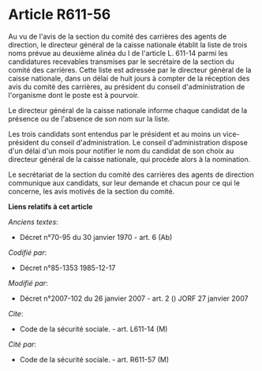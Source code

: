 # Article R611-56

Au vu de l'avis de la section du comité des carrières des agents de direction, le directeur général de la caisse nationale
établit la liste de trois noms prévue au deuxième alinéa du I de l'article L. 611-14 parmi les candidatures recevables
transmises par le secrétaire de la section du comité des carrières. Cette liste est adressée par le directeur général de la
caisse nationale, dans un délai de huit jours à compter de la réception des avis du comité des carrières, au président du
conseil d'administration de l'organisme dont le poste est à pourvoir.

Le directeur général de la caisse nationale informe chaque candidat de la présence ou de l'absence de son nom sur la liste.

Les trois candidats sont entendus par le président et au moins un vice-président du conseil d'administration. Le conseil
d'administration dispose d'un délai d'un mois pour notifier le nom du candidat de son choix au directeur général de la caisse
nationale, qui procède alors à la nomination.

Le secrétariat de la section du comité des carrières des agents de direction communique aux candidats, sur leur demande et
chacun pour ce qui le concerne, les avis motivés de la section du comité.

**Liens relatifs à cet article**

_Anciens textes_:

  - Décret n°70-95 du 30 janvier 1970 - art. 6 (Ab)

_Codifié par_:

  - Décret n°85-1353 1985-12-17

_Modifié par_:

  - Décret n°2007-102 du 26 janvier 2007 - art. 2 () JORF 27 janvier 2007

_Cite_:

  - Code de la sécurité sociale. - art. L611-14 (M)

_Cité par_:

  - Code de la sécurité sociale. - art. R611-57 (M)
